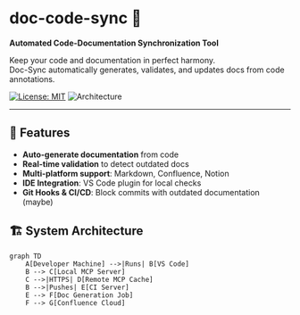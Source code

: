# doc-code-sync 🔄

**Automated Code-Documentation Synchronization Tool**  

Keep your code and documentation in perfect harmony.  
Doc-Sync automatically generates, validates, and updates docs from code annotations.

[![License: MIT](https://img.shields.io/badge/License-MIT-blue.svg)](LICENSE)
![Architecture](https://img.shields.io/badge/Architecture-Modular-blueviolet)

---

## 🌟 Features

- **Auto-generate documentation** from code
- **Real-time validation** to detect outdated docs  
- **Multi-platform support**: Markdown, Confluence, Notion  
- **IDE Integration**: VS Code plugin for local checks 
- **Git Hooks & CI/CD**: Block commits with outdated documentation (maybe) 

## 🏗 System Architecture

```mermaid
graph TD
    A[Developer Machine] -->|Runs| B[VS Code]
    B --> C[Local MCP Server]
    C -->|HTTPS| D[Remote MCP Cache]
    B -->|Pushes| E[CI Server]
    E --> F[Doc Generation Job]
    F --> G[Confluence Cloud]
```

